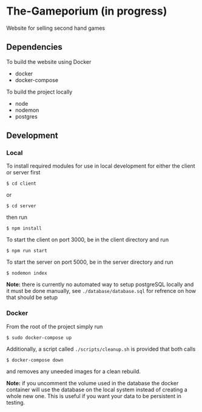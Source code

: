 # The-Gameporium (in progress)
Website for selling second hand games


## Dependencies
To build the website using Docker
- docker
- docker-compose

To build the project locally
- node
- nodemon
- postgres


## Development
### Local
To install required modules for use in local development for either the client or server first 

```
$ cd client
```
or
```
$ cd server
```
then run 
```
$ npm install
```
To start the client on port 3000, be in the client directory and run
```
$ npm run start
```
To start the server on port 5000, be in the server directory and run
```
$ nodemon index
```

**Note:** there is currently no automated way to setup postgreSQL locally and it must be done manually,
see `./database/database.sql` for refrence on how that should be setup
### Docker
From the root of the project simply run
```
$ sudo docker-compose up
```
Additionally, a script called `./scripts/cleanup.sh` is provided that both calls
```
$ docker-compose down
```
and removes any uneeded images for a clean rebuild.

**Note:** if you uncomment the volume used in the database the docker container will use the database on the local system instead of creating a whole new one. This is useful if you want your data to be persistent in testing.

